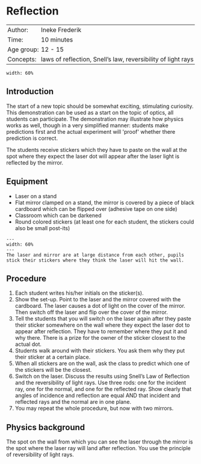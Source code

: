 # Reflection

<table style="width: 100%; border-collapse: collapse; border: none;">
    <tr style="background-color: var(--background-color);">  
        <td style="text-align: left; padding: 3px; border: none; color: var(--text-color)">Author:</td>
        <td style="text-align: left; padding: 3px; border: none; color: var(--text-color)">Ineke Frederik</td>
    </tr>
    <tr style="background-color: var(--background-color);"> 
        <td style="text-align: left; padding: 3px; border: none; color: var(--text-color)">Time:</td>
        <td style="text-align: left; padding: 3px; border: none; color: var(--text-color)">10 minutes</td>
    </tr>
    <tr style="background-color: var(--background-color);"> 
        <td style="text-align: left; padding: 3px; border: none; color: var(--text-color)">Age group:</td>
        <td style="text-align: left; padding: 3px; border: none; color: var(--text-color)">12 - 15</td>
    </tr>
    <tr style="background-color: var(--background-color);"> 
        <td style="text-align: left; padding: 3px; border: none; color: var(--text-color)">Concepts:</td>
        <td style="text-align: left; padding: 3px; border: none; color: var(--text-color)">laws of reflection, Snell’s law, reversibility of light rays</td>
    </tr>
</table>

``` {figure} demo20_figure2.png
width: 60%
```

## Introduction
The start of a new topic should be somewhat exciting, stimulating curiosity. This demonstration can be used as a start on the topic of optics, all students can participate. The demonstration may illustrate how physics works as well, though in a very simplified manner: students make predictions first and the actual experiment will 'proof' whether there prediction is correct.

The students receive stickers which they have to paste on the wall at the spot where they expect the laser dot will appear after the laser light is reflected by the mirror.  

## Equipment
* Laser on a stand
* Flat mirror clamped on a stand, the mirror is covered by a piece of black cardboard which can be flipped over (adhesive tape on one side)
* Classroom which can be darkened
* Round colored stickers (at least one for each student, the stickers could also be small post-its)

``` {figure} demo20_figure1.JPG
---
width: 60%
---
The laser and mirror are at large distance from each other, pupils stick their stickers where they think the laser will hit the wall.
```

## Procedure
1.	Each student writes his/her initials on the sticker(s). 
2.	Show the set-up. Point to the laser and the mirror covered with the cardboard. The laser causes a dot of light on the cover of the mirror. Then switch off the laser and flip over the cover of the mirror. 
3.	Tell the students that you will switch on the laser again after they paste their sticker somewhere on the wall where they expect the laser dot to appear after reflection. They have to remember where they put it and why there. There is a prize for the owner of the sticker closest to the actual dot. 
4.	Students walk around with their stickers. You ask them why they put their sticker at a certain place.
5.	When all stickers are on the wall, ask the class to predict which one of the stickers will be the closest.
6.	Switch on the laser. Discuss the results using Snell’s Law of Reflection and the reversibility of light rays. Use three rods: one for the incident ray, one for the normal, and one for the reflected ray. Show clearly that angles of incidence and reflection are equal AND that incident and reflected rays and the normal are in one plane.
7.	You may repeat the whole procedure, but now with two mirrors. 

## Physics background
The spot on the wall from which you can see the laser through the mirror is the spot where the laser ray will land after reflection. You use the principle of reversibility of light rays. 